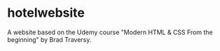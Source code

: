 # hotelwebsite
A website based on the Udemy course "Modern HTML &amp; CSS From the beginning" by Brad Traversy.
